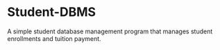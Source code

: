 # Student-DBMS
A simple student database management program that manages student enrollments and tuition payment. 
